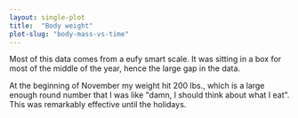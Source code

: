 ```yaml
---
layout: single-plot
title:  "Body weight"
plot-slug: "body-mass-vs-time"
---
```


Most of this data comes from a eufy smart scale. It was sitting in a box for most of the middle of the year, hence the large gap in the data.

At the beginning of November my weight hit 200 lbs., which is a large enough round number that I was like "damn, I should think about what I eat". This was remarkably effective until the holidays.